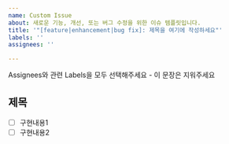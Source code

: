 ```yaml
---
name: Custom Issue
about: 새로운 기능, 개선, 또는 버그 수정을 위한 이슈 템플릿입니다.
title: '"[feature|enhancement|bug fix]: 제목을 여기에 작성하세요"'
labels: ''
assignees: ''

---
```


Assignees와 관련 Labels을 모두 선택해주세요 - 이 문장은 지워주세요
## 제목
- [ ] 구현내용1
- [ ] 구현내용2
